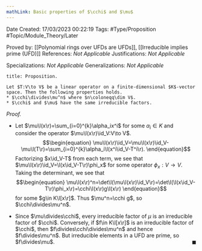 ```yaml
---
mathLink: Basic properties of $\cchi$ and $\mu$
---
```


<div class="topSpace"></div>

Date Created: 17/03/2023 00:22:19
Tags: #Type/Proposition #Topic/Module_Theory/Later

Proved by: [[Polynomial rings over UFDs are UFDs]], [[Irreducible implies prime (UFD)]]
References: <i>Not Applicable</i>
Justifications: <i>Not Applicable</i>

Specializations: <i>Not Applicable</i>
Generalizations: <i>Not Applicable</i>

``` ad-Proposition
title: Proposition.

Let $T:V\to V$ be a linear operator on a finite-dimensional $K$-vector space. Then the following properties holds.
* $\cchi\divides\mu^n$ where $n\coloneqq\dim V$.
* $\cchi$ and $\mu$ have the same irreducible factors.

```

<i>Proof.</i>
* Let $\mu\l(x\r)=\sum_{i=0}^{k}\alpha_ix^i$ for some $\alpha_i\in K$ and consider the operator $\mu\l(x\r)\id_V:V\to V$.
$$\begin{equation}
    \mu\l(x\r)\id_V=\mu\l(x\r)\id_V-\mu\l(T\r)=\sum_{i=0}^{k}\alpha_i\l(x^i\id_V-T^i\r).
\end{equation}$$
Factorizing $x\id_V-T$ from each term, we see that $\mu\l(x\r)\id_V=\l(x\id_V-T\r)\phi_x$ for some operator $\phi_x:V\to V$. Taking the determinant, we see that
$$\begin{equation}
    \mu\l(x\r)^n=\det\l(\mu\l(x\r)\id_V\r)=\det\l(\l(x\id_V-T\r)\phi_x\r)=\cchi\l(x\r)g\l(x\r)
\end{equation}$$
for some $g\in K\l[x\r]$. Thus $\mu^n=\cchi g$, so $\cchi\divides\mu^n$.

* Since $\mu\divides\cchi$, every irreducible factor of $\mu$ is an irreducible factor of $\cchi$. Conversely, if $f\in K\l[x\r]$ is an irreducible factor of $\cchi$, then $f\divides\cchi\divides\mu^n$ and hence $f\divides\mu^n$. But irreducible elements in a UFD are prime, so $f\divides\mu$.<span style="float:right;">$\blacksquare$</span>
